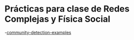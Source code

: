 # Prácticas para clase de Redes Complejas y Física Social

-[community-detection-examples](https://github.com/lgmoyano/redescomplejasyfisicasocial/tree/master/community-detection-examples)

